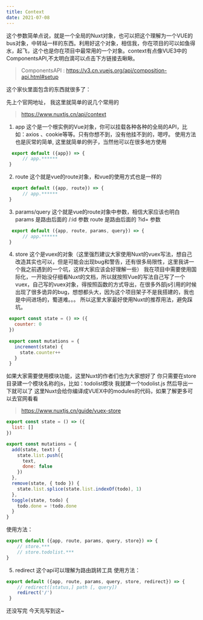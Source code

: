 ```yaml
---
title: Context
date: 2021-07-08
---
```


这个参数简单点说，就是一个全局的Nuxt对象，也可以把这个理解为一个VUE的bus对象，中转站一样的东西。利用好这个对象，相信我，你在项目的可以如鱼得水，起飞，这个也是你在项目中最常用的一个对象。context有点像VUE3中的 ComponentsAPI,不太明白滴可以点击下方链接去瞅瞅。

> ComponentsAPI : https://v3.cn.vuejs.org/api/composition-api.html#setup

这个家伙里面包含的东西就很多了：

先上个官网地址， 我这里就简单的说几个常用的
> https://www.nuxtjs.cn/api/context
1. app 这个是一个根实例的Vue对象，你可以挂载各种各种的全局的API，比如：axios 、cookie等等。只有你想不到，没有他挂不到的，嗯哼。
使用方法也是灰常的简单, 这里就简单的例子，当然他可以在很多地方使用
```javascript
  export default ({app}) => {
      // app.******
 }
```
2. route  这个就是vue的route对象，和vue的使用方式也是一样的
```javascript
  export default ({app, route}) => {
      // app.******
 }
```

3. params/query  这个就是vue的route对象中参数，相信大家应该也明白
params 是路由后面的 /:id 参数
route 是路由后面的 ?id=  参数
```javascript
  export default ({app, route, params, query}) => {
      // app.******
 }
```

4. store 这个是vuex的对象（这里强烈建议大家使用Nuxt的vuex写法，想自己改造其实也可以，但是可能会出现bug和警告，还有很多局限性，这里我讲一个我之前遇到的一个坑，这样大家应该会好理解一些）
我在项目中需要使用国际化，一开始没仔细看Nuxt的文档，所以就按照Vue的写法自己写了一个vuex，自己写的vuex对象，得按照函数的方式导出，在很多外部js引用的时候出现了很多诡异的bug，想想都头大，因为这个项目架子不是我搭建的，我也是中间进场的，蜀道难。。。 所以这里大家最好使用Nuxt的推荐用法，避免踩坑。
```javascript
 export const state = () => ({
   counter: 0
 })
 
 export const mutations = {
   increment(state) {
     state.counter++
   }
 }
```
如果大家需要使用模块功能，这里Nuxt的作者们也为大家想好了
你只需要在store目录建一个模块名称的js，比如：todolist模块   我就建一个todolist.js
然后导出一下就可以了 这里Nuxt会给你编译成VUEX中的modules的代码，如果了解更多可以去官网看看
> https://www.nuxtjs.cn/guide/vuex-store
```javascript
export const state = () => ({
  list: []
})

export const mutations = {
  add(state, text) {
    state.list.push({
      text,
      done: false
    })
  },
  remove(state, { todo }) {
    state.list.splice(state.list.indexOf(todo), 1)
  },
  toggle(state, todo) {
    todo.done = !todo.done
  }
}
```
使用方法：
```javascript
export default ({app, route, params, query, store}) => {
    // store.***
    // store.todolist.***
}
```


5. redirect 这个api可以理解为路由跳转工具 
使用方法：
```javascript
export default ({app, route, params, query, store, redirect}) => {
    // redirect([status,] path [, query])
    redirect('/')
 }
```

还没写完 今天先写到这~